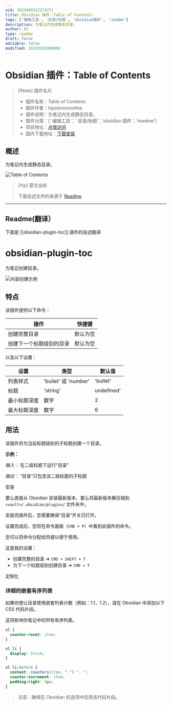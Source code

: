 ```yaml
---
uid: 2023080322274271
title: Obsidian 插件：Table of Contents
tags: ['编辑工具', '目录/标题', 'obsidian插件', 'readme']
description: 为笔记内生成静态目录。
author: AI
type: readme
draft: false
editable: false
modified: 20230101000000
---
```


# Obsidian 插件：Table of Contents

> [!Note] 插件名片
> - 插件名称：Table of Contents
> - 插件作者：hipstersmoothie
> - 插件说明：为笔记内生成静态目录。
> - 插件分类：[' 编辑工具 ', ' 目录/标题 ', 'obsidian 插件 ', 'readme']
> - 项目地址：[点我访问](https://github.com/hipstersmoothie/obsidian-plugin-toc)
> - 国内下载地址：[下载安装](https://pkmer.cn/products/plugin/pluginMarket/?obsidian-plugin-toc)

## 概述

为笔记内生成静态目录。

![Table of Contents](https://cdn.pkmer.cn/covers/obsidian-plugin-toc.png!pkmer)

> [!tip] 原文出处
>
>下面自述文件的来源于 [Readme](https://ghproxy.net/https://raw.githubusercontent.com/hipstersmoothie/obsidian-plugin-toc/main/README.md)
>

---

## Readme(翻译）

下面是 [[obsidian-plugin-toc]] 插件的自述翻译

# obsidian-plugin-toc

为笔记创建目录。

![内容创建示例](example.gif)

## 特点

该插件提供以下命令：

| 操作                                          | 快捷键           |
| ----------------------------------------------- | ---------------- |
| 创建完整目录                   | 默认为空 |
| 创建下一个标题级别的目录 | 默认为空 |

以及以下设置：

| 设置              | 类型                 | 默认值    |
| -------------------- | -------------------- | ---------- |
| 列表样式           | 'bullet' 或 'number' | 'bullet'   |
| 标题                | 'string'             | undefined' |
| 最小标题深度 | 数字               | 2          |
| 最大标题深度 | 数字               | 6          |

## 用法

该插件将为当前标题级别的子标题创建一个目录。

**示例：**

_输入：_ 在二级标题下运行“目录”

_输出：_ “目录”只包含该二级标题的子标题

安装

要么直接从 Obsidian 安装最新版本，要么将最新版本解压缩到 `<vault>/.obsidian/plugins/` 文件夹中。

安装完插件后，您需要确保“目录”开关已打开。

设置完成后，您将在命令面板（`CMD + P`）中看到此插件的命令。

您可以将命令分配给热键以便于使用。

这是我的设置：

- 创建完整的目录 => `CMD + SHIFT + T`
- 为下一个标题级别创建目录 => `CMD + T`

定制化

### 详细的嵌套有序列表

如果你想让目录使用嵌套列表计数（例如：1.1，1.2），请在 Obsidian 中添加以下 CSS 代码片段。

这将影响你笔记中的所有有序列表。

```css
ol {
  counter-reset: item;
}

ol li {
  display: block;
}

ol li:before {
  content: counters(item, ".") ". ";
  counter-increment: item;
  padding-right: 5px;
}
```

> 注意：确保在 Obsidian 的选项中启用该代码片段。